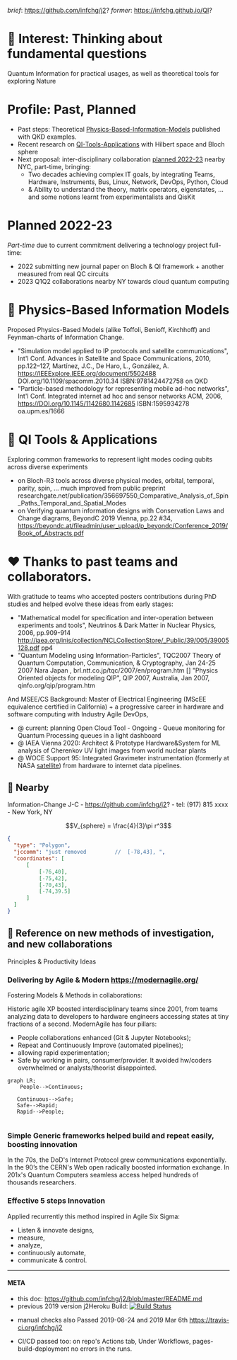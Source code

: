 _brief_: https://github.com/infchg/j2?  _former_: https://infchg.github.io/QI?
  
#  🌌 Interest: Thinking about fundamental questions

Quantum Information for practical usages, as well as theoretical tools for exploring Nature 

# Profile: Past, Planned
- Past steps: Theoretical [Physics-Based-Information-Models](#-Physics-Based-Information-Models) published with QKD examples. 
- Recent research on [QI-Tools-Applications](#-QI-Tools--Applications) with Hilbert space and Bloch sphere 
- Next proposal: inter-disciplinary collaboration [planned 2022-23](#planned-2022-23) nearby NYC, part-time, bringing:
   - Two decades achieving complex IT goals, by integrating Teams, Hardware, Instruments, Bus, Linux, Network, DevOps, Python, Cloud 
   - & Ability to understand the theory, matrix operators, eigenstates, ... and some notions learnt from experimentalists and QisKit 

# Planned 2022-23

*Part-time* due to current commitment delivering a technology project full-time:

- 2022 submitting new journal paper on Bloch & QI framework + another measured from real QC circuits 
- 2023 Q1Q2 collaborations nearby NY towards cloud quantum computing

#  🌱 Physics-Based Information Models 

Proposed Physics-Based Models (alike Toffoli, Benioff, Kirchhoff) and Feynman-charts of Information Change.

 -   "Simulation model applied to IP protocols and satellite communications", Int'l Conf. Advances in Satellite and Space Communications, 2010, pp.122–127, Martínez, J.C., De Haro, L., González, A. https://IEEExplore.IEEE.org/document/5502488 DOI.org/10.1109/spacomm.2010.34 ISBN:9781424472758 on QKD
 -   "Particle-based methodology for representing mobile ad-hoc networks", Int'l Conf. Integrated internet ad hoc and sensor networks ACM, 2006, https://DOI.org/10.1145/1142680.1142685 ISBN:1595934278 oa.upm.es/1666

#  🌱 QI Tools & Applications 

Exploring common frameworks to represent light modes coding qubits across diverse experiments

  -  on Bloch-R3 tools across diverse physical modes, orbital, temporal, parity, spin, … much improved from public preprint  researchgate.net/publication/356697550_Comparative_Analysis_of_Spin_Paths_Temporal_and_Spatial_Modes
  -  on Verifying quantum information designs with Conservation Laws and Change diagrams, BeyondC 2019 Vienna, pp.22 #34, https://beyondc.at/fileadmin/user_upload/p_beyondc/Conference_2019/Book_of_Abstracts.pdf 
    
#  ♥ Thanks to past teams and collaborators.

With gratitude to teams who accepted posters contributions during PhD studies and helped evolve these ideas from early stages:

 -   "Mathematical model for specification and inter-operation between experiments and tools", Neutrinos & Dark Matter in Nuclear Physics, 2006, pp.909-914 http://iaea.org/inis/collection/NCLCollectionStore/_Public/39/005/39005128.pdf pp4
 -  "Quantum Modeling using Information-Particles", TQC2007 Theory of Quantum Computation, Communication, & Cryptography, Jan 24-25 2007 Nara Japan ,  brl.ntt.co.jp/tqc/2007/en/program.htm [] "Physics Oriented objects for modeling QIP", QIP 2007, Australia, Jan 2007,  qinfo.org/qip/program.htm
 
 And MSEE/CS Background: Master of Electrical Engineering (MScEE equivalence certified in California) + a progressive career in hardware and software computing with Industry Agile DevOps,
 
 - @ current: planning Open Cloud Tool - Ongoing - Queue monitoring for Quantum Processing queues in a light dashboard
 - @ IAEA Vienna 2020: Architect & Prototype Hardware&System for ML analysis of Cherenkov UV light images from world nuclear plants 
 - @ WOCE Support 95: Integrated Gravimeter instrumentation (formerly at NASA [satellite](https://icebridge.gsfc.nasa.gov/?page_id=180)) from hardware to internet data pipelines.




## 👋 Nearby

Information-Change J-C - https://github.com/infchg/j2? - tel: (917) 815 xxxx - New York, NY 
 
 $$V_{sphere} = \frac{4}{3}\pi r^3$$


```geojson
{
  "type": "Polygon",
  "jccomm": "just removed         //  [-78,43], ",
  "coordinates": [
      [
          [-76,40],
          [-75,42],
          [-70,43],
          [-74,39.5]
      ]
  ]
}
```
 


## 📕 Reference on new methods of investigation, and new collaborations 

Principles & Productivity Ideas

### Delivering by Agile & Modern https://modernagile.org/

Fostering Models & Methods in collaborations:

Historic agile XP boosted interdisciplinary teams since 2001, from teams analyzing data to developers to hardware engineers accessing states at tiny fractions of a second. ModernAgile has four pillars: 

- People collaborations enhanced (Git & Jupyter Notebooks);
- Repeat and Continuously Improve (automated pipelines); 
- allowing rapid experimentation;
-  Safe by working in pairs, consumer/provider. It avoided hw/coders overwhelmed or analysts/theorist disappointed.

```mermaid
graph LR;
    People-->Continuous;
 
   Continuous-->Safe;
   Safe-->Rapid;
   Rapid-->People;
   
```

### Simple Generic frameworks helped build and repeat easily, boosting innovation 

   In the 70s, the DoD's Internet Protocol grew communications exponentially. In the 90’s the CERN's Web open radically boosted information exchange. In 201x's Quantum Computers seamless access helped hundreds of thousands researchers. 

### Effective 5 steps Innovation

Applied recurrently this method inspired in Agile Six Sigma:

- Listen & innovate designs, 
- measure, 
- analyze, 
- continuously automate, 
- communicate & control.
 


---

#### META

- this doc: https://github.com/infchg/j2/blob/master/README.md
- previous 2019 version j2Heroku Build: [![Build Status](https://travis-ci.org/infchg/j2.svg)](https://travis-ci.org/infchg/j2) 
+ manual checks also Passed 2019-08-24 and 2019 Mar 6th  https://travis-ci.org/infchg/j2
- CI/CD passed too: on repo's Actions tab, Under Workflows, pages-build-deployment no errors in the runs.  


